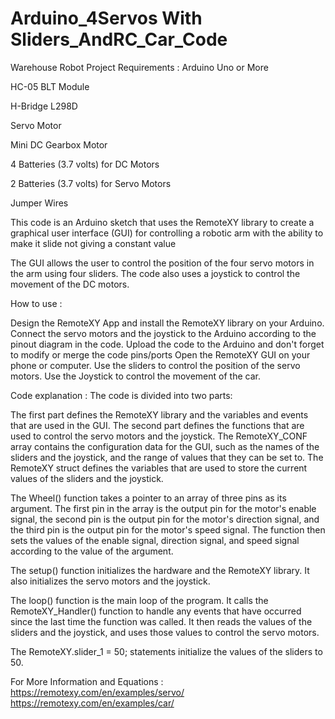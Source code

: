 # Arduino_4Servos With Sliders_AndRC_Car_Code

Warehouse Robot Project
Requirements :
Arduino Uno or More 

HC-05 BLT Module 

H-Bridge L298D

Servo Motor

Mini DC Gearbox Motor

4 Batteries (3.7 volts) for DC Motors

2 Batteries (3.7 volts) for Servo Motors

Jumper Wires

This code is an Arduino sketch that uses the RemoteXY library to create a graphical user interface (GUI) for controlling a robotic arm with the ability to make it slide not giving a constant value 

The GUI allows the user to control the position of the four servo motors in the arm using four sliders. The code also uses a joystick to control the movement of the DC motors.

How to use :

Design the RemoteXY App and install the RemoteXY library on your Arduino.
Connect the servo motors and the joystick to the Arduino according to the pinout diagram in the code.
Upload the code to the Arduino and don't forget to modify or merge the code pins/ports 
Open the RemoteXY GUI on your phone or computer.
Use the sliders to control the position of the servo motors.
Use the Joystick to control the movement of the car.

Code explanation : 
The code is divided into two parts:

The first part defines the RemoteXY library and the variables and events that are used in the GUI.
The second part defines the functions that are used to control the servo motors and the joystick.
The RemoteXY_CONF array contains the configuration data for the GUI, such as the names of the sliders and the joystick, and the range of values that they can be set to. The RemoteXY struct defines the variables that are used to store the current values of the sliders and the joystick.

The Wheel() function takes a pointer to an array of three pins as its argument. The first pin in the array is the output pin for the motor's enable signal, the second pin is the output pin for the motor's direction signal, and the third pin is the output pin for the motor's speed signal. The function then sets the values of the enable signal, direction signal, and speed signal according to the value of the argument.

The setup() function initializes the hardware and the RemoteXY library. It also initializes the servo motors and the joystick.

The loop() function is the main loop of the program. It calls the RemoteXY_Handler() function to handle any events that have occurred since the last time the function was called. It then reads the values of the sliders and the joystick, and uses those values to control the servo motors.

The RemoteXY.slider_1 = 50; statements initialize the values of the sliders to 50.

For More Information and Equations :
https://remotexy.com/en/examples/servo/
https://remotexy.com/en/examples/car/
